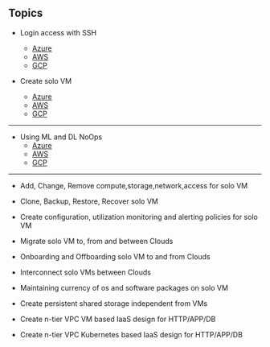 ## Topics

* Login access with SSH
   * [Azure](https://github.com/realBjornRoden/cloudactions/blob/master/azure/login/README.md)
   * [AWS](https://github.com/realBjornRoden/cloudactions/blob/master/aws/login/README.md)
   * [GCP](https://github.com/realBjornRoden/cloudactions/blob/master/gcp/login/README.md)

* Create solo VM
   * [Azure](https://github.com/realBjornRoden/cloudactions/blob/master/azure/solo/README.md)
   * [AWS](https://github.com/realBjornRoden/cloudactions/blob/master/aws/solo/README.md)
   * [GCP](https://github.com/realBjornRoden/cloudactions/blob/master/gcp/solo/README.md)

***

* Using ML and DL NoOps
   * [Azure](https://github.com/realBjornRoden/cloudactions/blob/master/azure/ai/README.md)
   * [AWS](https://github.com/realBjornRoden/cloudactions/blob/master/aws/ai/README.md)
   * [GCP](https://github.com/realBjornRoden/cloudactions/blob/master/gcp/ai/README.md)

***

* Add, Change, Remove compute,storage,network,access for solo VM
* Clone, Backup, Restore, Recover solo VM
* Create configuration, utilization monitoring and alerting policies for solo VM

* Migrate solo VM to, from and between Clouds
* Onboarding and Offboarding solo VM to and from Clouds
* Interconnect solo VMs between Clouds
* Maintaining currency of os and software packages on solo VM

* Create persistent shared storage independent from VMs

* Create n-tier VPC VM based IaaS design for HTTP/APP/DB

* Create n-tier VPC Kubernetes based IaaS design for HTTP/APP/DB
